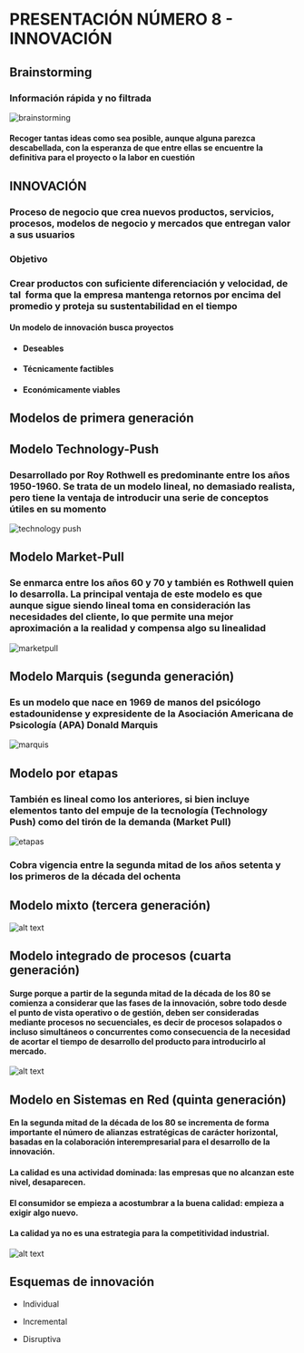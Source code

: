 # PRESENTACIÓN NÚMERO 8 - INNOVACIÓN

## Brainstorming

### Información rápida y no filtrada

![brainstorming](8image.png)

#### Recoger tantas ideas como sea posible, aunque alguna parezca descabellada, con la esperanza de que entre ellas se encuentre la definitiva para el proyecto o la labor en cuestión

## INNOVACIÓN

### Proceso de negocio que crea nuevos productos, servicios, procesos, modelos de negocio y mercados que entregan valor a sus usuarios

### Objetivo

### Crear productos con suficiente diferenciación y velocidad, de tal  forma que la empresa mantenga retornos por encima del promedio y proteja su sustentabilidad en el tiempo

#### Un modelo de innovación busca proyectos

- #### Deseables

- #### Técnicamente factibles

- #### Económicamente viables

## Modelos de primera generación

## Modelo Technology-Push

### Desarrollado por Roy Rothwell es predominante entre los años 1950-1960. Se trata de un modelo lineal, no demasiado realista, pero tiene la ventaja de introducir una serie de conceptos útiles en su momento

![technology push](8image-1.png)

## Modelo Market-Pull

### Se enmarca entre los años 60 y 70 y también es Rothwell quien lo desarrolla. La principal ventaja de este modelo es que aunque sigue siendo lineal toma en consideración las necesidades del cliente, lo que permite una mejor aproximación a la realidad y compensa algo su linealidad

![marketpull](8image-2.png)

## Modelo Marquis (segunda generación)

### Es un modelo que nace en 1969 de manos del psicólogo estadounidense y expresidente de la Asociación Americana de Psicología (APA) Donald Marquis

![marquis](8image-3.png)

## Modelo por etapas

### También es lineal como los anteriores, si bien incluye elementos tanto del empuje de la tecnología (Technology Push) como del tirón de la demanda (Market Pull)

![etapas](8image-4.png)

### Cobra vigencia entre la segunda mitad de los años setenta y los primeros de la década del ochenta

## Modelo mixto (tercera generación)

![alt text](8image-5.png)

## Modelo integrado de procesos (cuarta generación)

#### Surge porque a partir de la segunda mitad de la década de los 80 se comienza a considerar que las fases de la innovación, sobre todo desde el punto de vista operativo o de gestión, deben ser consideradas mediante procesos no secuenciales, es decir de procesos solapados o incluso simultáneos o concurrentes como consecuencia de la necesidad de acortar el tiempo de desarrollo del producto para introducirlo al mercado.

![alt text](8image-6.png)

## Modelo en Sistemas en Red (quinta generación)

#### En la segunda mitad de la década de los 80 se incrementa de forma importante el número de alianzas estratégicas de carácter horizontal, basadas en la colaboración interempresarial para el desarrollo de la innovación.

#### La calidad es una actividad dominada: las empresas que no alcanzan este nivel, desaparecen.
#### El consumidor se empieza a acostumbrar a la buena calidad: empieza a exigir algo nuevo.
#### La calidad ya no es una estrategia para la competitividad industrial.

![alt text](image-2.png)

## Esquemas de innovación

- Individual

- Incremental

- Disruptiva